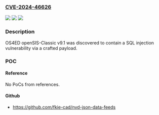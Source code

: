 ### [CVE-2024-46626](https://cve.mitre.org/cgi-bin/cvename.cgi?name=CVE-2024-46626)
![](https://img.shields.io/static/v1?label=Product&message=n%2Fa&color=blue)
![](https://img.shields.io/static/v1?label=Version&message=n%2Fa&color=blue)
![](https://img.shields.io/static/v1?label=Vulnerability&message=n%2Fa&color=brighgreen)

### Description

OS4ED openSIS-Classic v9.1 was discovered to contain a SQL injection vulnerability via a crafted payload.

### POC

#### Reference
No PoCs from references.

#### Github
- https://github.com/fkie-cad/nvd-json-data-feeds

